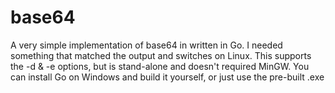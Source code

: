 # base64
A very simple implementation of base64 in written in Go. I needed something that matched the output and switches on Linux.
This supports the -d & -e options, but is stand-alone and doesn't required MinGW.
You can install Go on Windows and build it yourself, or just use the pre-built .exe
